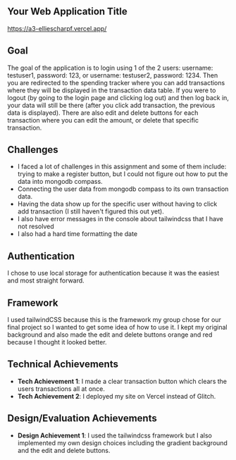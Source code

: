 
## Your Web Application Title

https://a3-elliescharpf.vercel.app/

## Goal
The goal of the application is to login using 1 of the 2 users: username: testuser1, password: 123, or username: testuser2, password: 1234.
Then you are redirected to the spending tracker where you can add transactions where they will be displayed in the transaction data table. If you were to logout (by going to the login page and clicking log out) and then log back in, your data will still be there (after you click add transaction, the previous data is displayed).
There are also edit and delete buttons for each transaction where you can edit the amount, or delete that specific transaction.

## Challenges
- I faced a lot of challenges in this assignment and some of them include: trying to make a register button, but I could not figure out how to put the data into mongodb compass.
- Connecting the user data from mongodb compass to its own transaction data.
- Having the data show up for the specific user without having to click add transaction (I still haven't figured this out yet).
- I also have error messages in the console about tailwindcss that I have not resolved
- I also had a hard time formatting the date

## Authentication
I chose to use local storage for authentication because it was the easiest and most straight forward. 

## Framework
I used tailwindCSS because this is the framework my group chose for our final project so I wanted to get some idea of how to use it. I kept my original background and also made the edit and delete buttons orange and red because I thought it looked better. 

## Technical Achievements
- **Tech Achievement 1**: I made a clear transaction button which clears the users transactions all at once. 
- **Tech Achievement 2**: I deployed my site on Vercel instead of Glitch.

## Design/Evaluation Achievements
- **Design Achievement 1**: I used the tailwindcss framework but I also implemented my own design choices including the gradient background and the edit and delete buttons.

